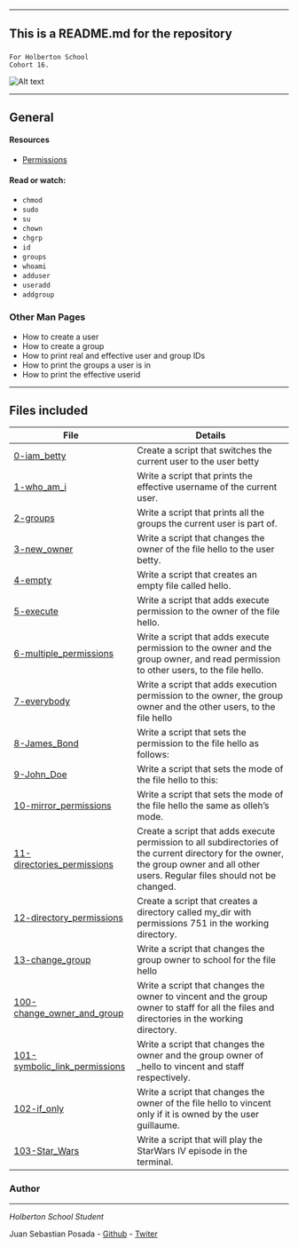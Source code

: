 # 
***
## This is a README.md for the repository
### 
```
For Holberton School
Cohort 16.
```
![Alt text](https://linuxcommand.org/images/file_permissions.png)

***
## General

#### Resources
* [Permissions](http://linuxcommand.org/lc3_lts0090.php)
#### Read or watch:
* `chmod`
* `sudo`
* `su`
* `chown`
* `chgrp`
* `id`
* `groups`
* `whoami`
* `adduser`
* `useradd`
* `addgroup`

### Other Man Pages
* How to create a user
* How to create a group
* How to print real and effective user and group IDs
* How to print the groups a user is in
* How to print the effective userid
***
## Files included

| File                 | Details                                    |
|--------------------- | ------------------------------------------ |
| [0-iam_betty](https://github.com/Juansepo13/holberton-system_engineering-devops/blob/main/0x01-shell_permissions/0-iam_betty) | Create a script that switches the current user to the user betty	       |
| [1-who_am_i](https://github.com/Juansepo13/holberton-system_engineering-devops/blob/main/0x01-shell_permissions/1-who_am_i) | Write a script that prints the effective username of the current user. |
| [2-groups](https://github.com/Juansepo13/holberton-system_engineering-devops/blob/main/0x01-shell_permissions/2-groups) | Write a script that prints all the groups the current user is part of.	       |
| [3-new_owner](https://github.com/Juansepo13/holberton-system_engineering-devops/blob/main/0x01-shell_permissions/3-new_owner) | Write a script that changes the owner of the file hello to the user betty.	       |
| [4-empty](https://github.com/Juansepo13/holberton-system_engineering-devops/blob/main/0x01-shell_permissions/4-empty) | Write a script that creates an empty file called hello. |
| [5-execute](https://github.com/Juansepo13/holberton-system_engineering-devops/blob/main/0x01-shell_permissions/5-execute) | Write a script that adds execute permission to the owner of the file hello. |
| [6-multiple_permissions](https://github.com/Juansepo13/holberton-system_engineering-devops/blob/main/0x01-shell_permissions/6-multiple_permissions) |	Write a script that adds execute permission to the owner and the group owner, and read permission to other users, to the file hello.       |
| [7-everybody](https://github.com/Juansepo13/holberton-system_engineering-devops/blob/main/0x01-shell_permissions/7-everybody) | Write a script that adds execution permission to the owner, the group owner and the other users, to the file hello       |
| [8-James_Bond](https://github.com/Juansepo13/holberton-system_engineering-devops/blob/main/0x01-shell_permissions/8-James_Bond) | Write a script that sets the permission to the file hello as follows:	       |
| [9-John_Doe](https://github.com/Juansepo13/holberton-system_engineering-devops/blob/main/0x01-shell_permissions/9-John_Doe) |	  Write a script that sets the mode of the file hello to this:     |
| [10-mirror_permissions](https://github.com/Juansepo13/holberton-system_engineering-devops/blob/main/0x01-shell_permissions/10-mirror_permissions) |	 Write a script that sets the mode of the file hello the same as olleh’s mode.      |
| [11-directories_permissions](https://github.com/Juansepo13/holberton-system_engineering-devops/blob/main/0x01-shell_permissions/11-directories_permissions) |	 Create a script that adds execute permission to all subdirectories of the current directory for the owner, the group owner and all other users. Regular files should not be changed.      |
| [12-directory_permissions](https://github.com/Juansepo13/holberton-system_engineering-devops/blob/main/0x01-shell_permissions/12-directory_permissions) |	 Create a script that creates a directory called my_dir with permissions 751 in the working directory.      |
| [13-change_group](https://github.com/Juansepo13/holberton-system_engineering-devops/blob/main/0x01-shell_permissions/13-change_group) | Write a script that changes the group owner to school for the file hello |
| [100-change_owner_and_group](https://github.com/Juansepo13/holberton-system_engineering-devops/blob/main/0x01-shell_permissions/100-change_owner_and_group) |	   Write a script that changes the owner to vincent and the group owner to staff for all the files and directories in the working directory.    |
| [101-symbolic_link_permissions](https://github.com/Juansepo13/holberton-system_engineering-devops/blob/main/0x01-shell_permissions/101-symbolic_link_permissions) |	Write a script that changes the owner and the group owner of _hello to vincent and staff respectively.       |
| [102-if_only](https://github.com/Juansepo13/holberton-system_engineering-devops/blob/main/0x01-shell_permissions/102-if_only) | Write a script that changes the owner of the file hello to vincent only if it is owned by the user guillaume.	       |
| [103-Star_Wars](https://github.com/Juansepo13/holberton-system_engineering-devops/blob/main/0x01-shell_permissions/103-Star_Wars) |	Write a script that will play the StarWars IV episode in the terminal.  |


### Author
***
*Holberton School Student*

Juan Sebastian Posada  - [Github](https://github.com/Juansepo13) - [Twiter](https://twitter.com/@JuanSeb35904130)